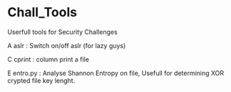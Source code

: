 Chall_Tools
===========

Userfull tools for Security Challenges

A
aslr : Switch on/off aslr (for lazy guys)

C
cprint : column print a file

E
entro.py : Analyse Shannon Entropy on file, Usefull for determining XOR crypted file key lenght.

